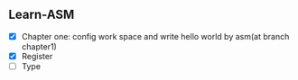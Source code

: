 ## Learn-ASM

- [x] Chapter one: config work space and write hello world by asm(at branch chapter1)
- [x] Register
- [ ] Type
